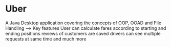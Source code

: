 # Uber
A Java Desktop application covering the concepts of OOP, OOAD and File Handling
--> Key features
User can calculate fares according to starting and ending positions
reviews of customers are saved
drivers can see multiple requests at same time
and much more
